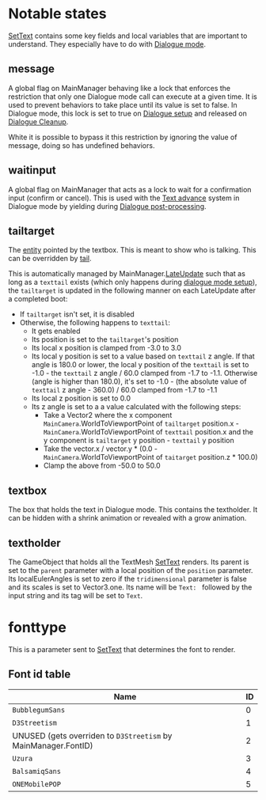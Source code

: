 # Notable states
[SetText](SetText.md) contains some key fields and local variables that are important to understand. They especially have to do with [Dialogue mode](Dialogue%20mode.md). 

## message

A global flag on MainManager behaving like a lock that enforces the restriction that only one Dialogue mode call can execute at a given time. It is used to prevent behaviors to take place until its value is set to false. In Dialogue mode, this lock is set to true on [Dialogue setup](Life%20Cycle.md#dialogue-setup) and released on [Dialogue Cleanup](Life%20Cycle.md#dialogue-cleanup).

White it is possible to bypass it this restriction by ignoring the value of message, doing so has undefined behaviors.

## waitinput

A global flag on MainManager that acts as a lock to wait for a confirmation input (confirm or cancel). This is used with the [Text advance](Related%20Systems/Text%20advance.md) system in Dialogue mode by yielding during [Dialogue post-processing](Life%20Cycle.md#dialogue-post-processing).

## tailtarget

The [entity](../Entities/Entity.md) pointed by the textbox. This is meant to show who is talking. This can be overridden by [tail](Individual%20commands/Tail.md).

This is automatically managed by MainManager.[LateUpdate](../MainManager/LateUpdate.md) such that as long as a `texttail` exists (which only happens during [dialogue mode setup](Life%20Cycle.md#dialogue-setup)), the `tailtarget` is updated in the following manner on each LateUpdate after a completed boot:

- If `tailtarget` isn't set, it is disabled
- Otherwise, the following happens to `texttail`:
    - It gets enabled
    - Its position is set to the `tailtarget`'s position
    - Its local x position is clamped from -3.0 to 3.0
    - Its local y position is set to a value based on `texttail` z angle. If that angle is 180.0 or lower, the local y position of the `texttail` is set to -1.0 - the `texttail` z angle / 60.0 clamped from -1.7 to -1.1. Otherwise (angle is higher than 180.0), it's set to -1.0 - (the absolute value of `texttail` z angle - 360.0) / 60.0 clamped from -1.7 to -1.1
    - Its local z position is set to 0.0
    - Its z angle is set to a a value calculated with the following steps:
        - Take a Vector2 where the x component `MainCamera`.WorldToViewportPoint of `tailtarget` position.x - `MainCamera`.WorldToViewportPoint of `texttail` position.x and the y component is `tailtarget` y position - `texttail` y position
        - Take the vector.x / vector.y * (0.0 - `MainCamera`.WorldToViewportPoint of `taitarget` position.z * 100.0)
        - Clamp the above from -50.0 to 50.0

## textbox

The box that holds the text in Dialogue mode. This contains the textholder. It can be hidden with a shrink animation or revealed with a grow animation.

## textholder

The GameObject that holds all the TextMesh [SetText](SetText.md) renders. Its parent is set to the `parent` parameter with a local position of the `position` parameter. Its localEulerAngles is set to zero if the `tridimensional` parameter is false and its scales is set to Vector3.one. Its name will be `Text: ` followed by the input string and its tag will be set to `Text`.

# fonttype

This is a parameter sent to [SetText](SetText.md) that determines the font to render.

## Font id table

|Name|ID|
|----|--|
|`BubblegumSans`|0|
|`D3Streetism`|1|
|UNUSED (gets overriden to `D3Streetism` by MainManager.FontID)|2|
|`Uzura`|3|
|`BalsamiqSans`|4|
|`ONEMobilePOP`|5|

